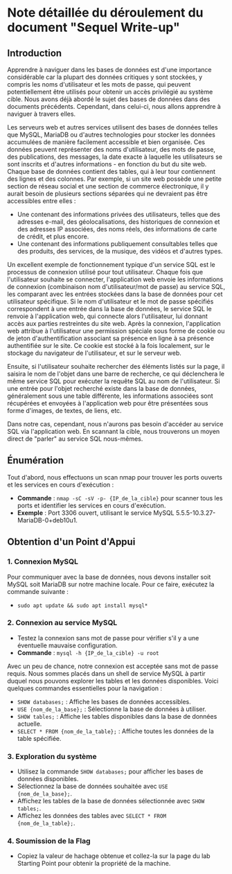 # Note détaillée du déroulement du document "Sequel Write-up"

## Introduction

Apprendre à naviguer dans les bases de données est d'une importance considérable car la plupart des données critiques y sont stockées, y compris les noms d'utilisateur et les mots de passe, qui peuvent potentiellement être utilisés pour obtenir un accès privilégié au système cible. Nous avons déjà abordé le sujet des bases de données dans des documents précédents. Cependant, dans celui-ci, nous allons apprendre à naviguer à travers elles.

Les serveurs web et autres services utilisent des bases de données telles que MySQL, MariaDB ou d'autres technologies pour stocker les données accumulées de manière facilement accessible et bien organisée. Ces données peuvent représenter des noms d'utilisateur, des mots de passe, des publications, des messages, la date exacte à laquelle les utilisateurs se sont inscrits et d'autres informations - en fonction du but du site web. Chaque base de données contient des tables, qui à leur tour contiennent des lignes et des colonnes. Par exemple, si un site web possède une petite section de réseau social et une section de commerce électronique, il y aurait besoin de plusieurs sections séparées qui ne devraient pas être accessibles entre elles :
- Une contenant des informations privées des utilisateurs, telles que des adresses e-mail, des géolocalisations, des historiques de connexion et des adresses IP associées, des noms réels, des informations de carte de crédit, et plus encore.
- Une contenant des informations publiquement consultables telles que des produits, des services, de la musique, des vidéos et d'autres types.

Un excellent exemple de fonctionnement typique d'un service SQL est le processus de connexion utilisé pour tout utilisateur. Chaque fois que l'utilisateur souhaite se connecter, l'application web envoie les informations de connexion (combinaison nom d'utilisateur/mot de passe) au service SQL, les comparant avec les entrées stockées dans la base de données pour cet utilisateur spécifique. Si le nom d'utilisateur et le mot de passe spécifiés correspondent à une entrée dans la base de données, le service SQL le renvoie à l'application web, qui connecte alors l'utilisateur, lui donnant accès aux parties restreintes du site web. Après la connexion, l'application web attribue à l'utilisateur une permission spéciale sous forme de cookie ou de jeton d'authentification associant sa présence en ligne à sa présence authentifiée sur le site. Ce cookie est stocké à la fois localement, sur le stockage du navigateur de l'utilisateur, et sur le serveur web.

Ensuite, si l'utilisateur souhaite rechercher des éléments listés sur la page, il saisira le nom de l'objet dans une barre de recherche, ce qui déclenchera le même service SQL pour exécuter la requête SQL au nom de l'utilisateur. Si une entrée pour l'objet recherché existe dans la base de données, généralement sous une table différente, les informations associées sont récupérées et envoyées à l'application web pour être présentées sous forme d'images, de textes, de liens, etc.

Dans notre cas, cependant, nous n'aurons pas besoin d'accéder au service SQL via l'application web. En scannant la cible, nous trouverons un moyen direct de "parler" au service SQL nous-mêmes.

## Énumération

Tout d'abord, nous effectuons un scan nmap pour trouver les ports ouverts et les services en cours d'exécution :

- **Commande** : `nmap -sC -sV -p- {IP_de_la_cible}` pour scanner tous les ports et identifier les services en cours d'exécution.
- **Exemple** : Port 3306 ouvert, utilisant le service MySQL 5.5.5-10.3.27-MariaDB-0+deb10u1.

## Obtention d'un Point d'Appui

### 1. Connexion MySQL
Pour communiquer avec la base de données, nous devons installer soit MySQL soit MariaDB sur notre machine locale. Pour ce faire, exécutez la commande suivante :
- `sudo apt update && sudo apt install mysql*`

### 2. Connexion au service MySQL
- Testez la connexion sans mot de passe pour vérifier s'il y a une éventuelle mauvaise configuration.
- **Commande** : `mysql -h {IP_de_la_cible} -u root`

Avec un peu de chance, notre connexion est acceptée sans mot de passe requis. Nous sommes placés dans un shell de service MySQL à partir duquel nous pouvons explorer les tables et les données disponibles. Voici quelques commandes essentielles pour la navigation :
- `SHOW databases;` : Affiche les bases de données accessibles.
- `USE {nom_de_la_base};` : Sélectionne la base de données à utiliser.
- `SHOW tables;` : Affiche les tables disponibles dans la base de données actuelle.
- `SELECT * FROM {nom_de_la_table};` : Affiche toutes les données de la table spécifiée.

### 3. Exploration du système
- Utilisez la commande `SHOW databases;` pour afficher les bases de données disponibles.
- Sélectionnez la base de données souhaitée avec `USE {nom_de_la_base};`.
- Affichez les tables de la base de données sélectionnée avec `SHOW tables;`.
- Affichez les données des tables avec `SELECT * FROM {nom_de_la_table};`.

### 4. Soumission de la Flag
- Copiez la valeur de hachage obtenue et collez-la sur la page du lab Starting Point pour obtenir la propriété de la machine.
